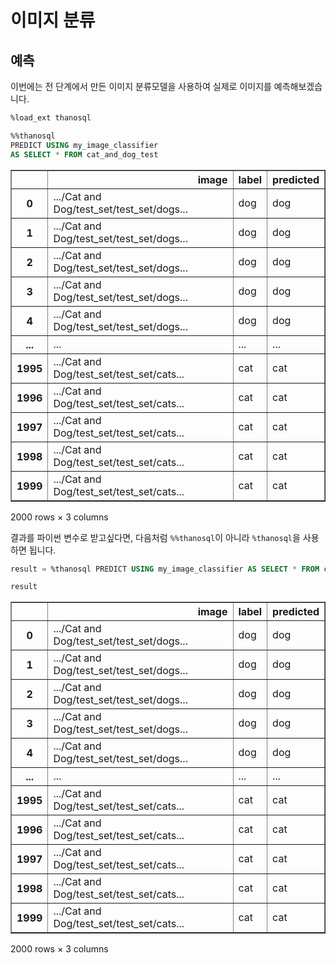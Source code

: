 # 이미지 분류

## 예측

이번에는 전 단계에서 만든 이미지 분류모델을 사용하여 실제로 이미지를 예측해보겠습니다.


```sql
%load_ext thanosql
```


```sql
%%thanosql
PREDICT USING my_image_classifier
AS SELECT * FROM cat_and_dog_test
```




<div>
<table border="1" class="dataframe">
  <thead>
    <tr style="text-align: right;">
      <th></th>
      <th>image</th>
      <th>label</th>
      <th>predicted</th>
    </tr>
  </thead>
  <tbody>
    <tr>
      <th>0</th>
      <td>.../Cat and Dog/test_set/test_set/dogs...</td>
      <td>dog</td>
      <td>dog</td>
    </tr>
    <tr>
      <th>1</th>
      <td>.../Cat and Dog/test_set/test_set/dogs...</td>
      <td>dog</td>
      <td>dog</td>
    </tr>
    <tr>
      <th>2</th>
      <td>.../Cat and Dog/test_set/test_set/dogs...</td>
      <td>dog</td>
      <td>dog</td>
    </tr>
    <tr>
      <th>3</th>
      <td>.../Cat and Dog/test_set/test_set/dogs...</td>
      <td>dog</td>
      <td>dog</td>
    </tr>
    <tr>
      <th>4</th>
      <td>.../Cat and Dog/test_set/test_set/dogs...</td>
      <td>dog</td>
      <td>dog</td>
    </tr>
    <tr>
      <th>...</th>
      <td>...</td>
      <td>...</td>
      <td>...</td>
    </tr>
    <tr>
      <th>1995</th>
      <td>.../Cat and Dog/test_set/test_set/cats...</td>
      <td>cat</td>
      <td>cat</td>
    </tr>
    <tr>
      <th>1996</th>
      <td>.../Cat and Dog/test_set/test_set/cats...</td>
      <td>cat</td>
      <td>cat</td>
    </tr>
    <tr>
      <th>1997</th>
      <td>.../Cat and Dog/test_set/test_set/cats...</td>
      <td>cat</td>
      <td>cat</td>
    </tr>
    <tr>
      <th>1998</th>
      <td>.../Cat and Dog/test_set/test_set/cats...</td>
      <td>cat</td>
      <td>cat</td>
    </tr>
    <tr>
      <th>1999</th>
      <td>.../Cat and Dog/test_set/test_set/cats...</td>
      <td>cat</td>
      <td>cat</td>
    </tr>
  </tbody>
</table>
<p>2000 rows × 3 columns</p>
</div>



결과를 파이썬 변수로 받고싶다면, 다음처럼 `%%thanosql`이 아니라 `%thanosql`을 사용하면 됩니다.


```sql
result = %thanosql PREDICT USING my_image_classifier AS SELECT * FROM cat_and_dog_test
```


```sql
result
```




<div>
<table border="1" class="dataframe">
  <thead>
    <tr style="text-align: right;">
      <th></th>
      <th>image</th>
      <th>label</th>
      <th>predicted</th>
    </tr>
  </thead>
  <tbody>
    <tr>
      <th>0</th>
      <td>.../Cat and Dog/test_set/test_set/dogs...</td>
      <td>dog</td>
      <td>dog</td>
    </tr>
    <tr>
      <th>1</th>
      <td>.../Cat and Dog/test_set/test_set/dogs...</td>
      <td>dog</td>
      <td>dog</td>
    </tr>
    <tr>
      <th>2</th>
      <td>.../Cat and Dog/test_set/test_set/dogs...</td>
      <td>dog</td>
      <td>dog</td>
    </tr>
    <tr>
      <th>3</th>
      <td>.../Cat and Dog/test_set/test_set/dogs...</td>
      <td>dog</td>
      <td>dog</td>
    </tr>
    <tr>
      <th>4</th>
      <td>.../Cat and Dog/test_set/test_set/dogs...</td>
      <td>dog</td>
      <td>dog</td>
    </tr>
    <tr>
      <th>...</th>
      <td>...</td>
      <td>...</td>
      <td>...</td>
    </tr>
    <tr>
      <th>1995</th>
      <td>.../Cat and Dog/test_set/test_set/cats...</td>
      <td>cat</td>
      <td>cat</td>
    </tr>
    <tr>
      <th>1996</th>
      <td>.../Cat and Dog/test_set/test_set/cats...</td>
      <td>cat</td>
      <td>cat</td>
    </tr>
    <tr>
      <th>1997</th>
      <td>.../Cat and Dog/test_set/test_set/cats...</td>
      <td>cat</td>
      <td>cat</td>
    </tr>
    <tr>
      <th>1998</th>
      <td>.../Cat and Dog/test_set/test_set/cats...</td>
      <td>cat</td>
      <td>cat</td>
    </tr>
    <tr>
      <th>1999</th>
      <td>.../Cat and Dog/test_set/test_set/cats...</td>
      <td>cat</td>
      <td>cat</td>
    </tr>
  </tbody>
</table>
<p>2000 rows × 3 columns</p>
</div>

